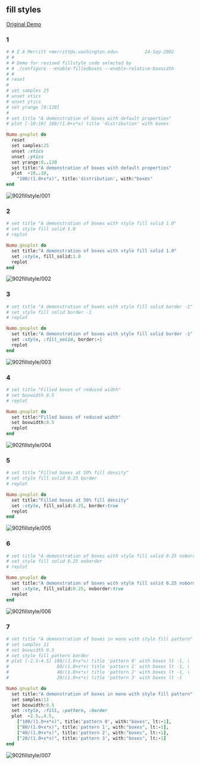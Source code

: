 ## fill styles
[Original Demo](http://gnuplot.sourceforge.net/demo_4.6/fillstyle.html)

### 1

```ruby
# # E A Merritt <merritt@u.washington.edu>          24-Sep-2002
# #
# # Demo for revised fillstyle code selected by
# # ./configure --enable-filledboxes --enable-relative-boxwidth
# #
# reset
#
# set samples 25
# unset xtics
# unset ytics
# set yrange [0:120]
#
# set title "A demonstration of boxes with default properties"
# plot [-10:10] 100/(1.0+x*x) title 'distribution' with boxes

Numo.gnuplot do
  reset
  set samples:25
  unset :xtics
  unset :ytics
  set yrange:0..120
  set title:"A demonstration of boxes with default properties"
  plot  -10..10,
    "100/(1.0+x*x)", title:'distribution', with:"boxes"
end
```
![902fillstyle/001](https://raw.githubusercontent.com/ruby-numo/numo-gnuplot-demo/master/gnuplot/md/902fillstyle/image/001.png)

### 2

```ruby
# set title "A demonstration of boxes with style fill solid 1.0"
# set style fill solid 1.0
# replot

Numo.gnuplot do
  set title:"A demonstration of boxes with style fill solid 1.0"
  set :style, fill_solid:1.0
  replot
end
```
![902fillstyle/002](https://raw.githubusercontent.com/ruby-numo/numo-gnuplot-demo/master/gnuplot/md/902fillstyle/image/002.png)

### 3

```ruby
# set title "A demonstration of boxes with style fill solid border -1"
# set style fill solid border -1
# replot

Numo.gnuplot do
  set title:"A demonstration of boxes with style fill solid border -1"
  set :style, :fill_solid, border:-1
  replot
end
```
![902fillstyle/003](https://raw.githubusercontent.com/ruby-numo/numo-gnuplot-demo/master/gnuplot/md/902fillstyle/image/003.png)

### 4

```ruby
# set title "Filled boxes of reduced width"
# set boxwidth 0.5
# replot

Numo.gnuplot do
  set title:"Filled boxes of reduced width"
  set boxwidth:0.5
  replot
end
```
![902fillstyle/004](https://raw.githubusercontent.com/ruby-numo/numo-gnuplot-demo/master/gnuplot/md/902fillstyle/image/004.png)

### 5

```ruby
# set title "Filled boxes at 50% fill density"
# set style fill solid 0.25 border
# replot

Numo.gnuplot do
  set title:"Filled boxes at 50% fill density"
  set :style, fill_solid:0.25, border:true
  replot
end
```
![902fillstyle/005](https://raw.githubusercontent.com/ruby-numo/numo-gnuplot-demo/master/gnuplot/md/902fillstyle/image/005.png)

### 6

```ruby
# set title "A demonstration of boxes with style fill solid 0.25 noborder"
# set style fill solid 0.25 noborder
# replot

Numo.gnuplot do
  set title:"A demonstration of boxes with style fill solid 0.25 noborder"
  set :style, fill_solid:0.25, noborder:true
  replot
end
```
![902fillstyle/006](https://raw.githubusercontent.com/ruby-numo/numo-gnuplot-demo/master/gnuplot/md/902fillstyle/image/006.png)

### 7

```ruby
# set title "A demonstration of boxes in mono with style fill pattern"
# set samples 11
# set boxwidth 0.5
# set style fill pattern border
# plot [-2.5:4.5] 100/(1.0+x*x) title 'pattern 0' with boxes lt -1, \
#                  80/(1.0+x*x) title 'pattern 1' with boxes lt -1, \
#                  40/(1.0+x*x) title 'pattern 2' with boxes lt -1, \
#                  20/(1.0+x*x) title 'pattern 3' with boxes lt -1

Numo.gnuplot do
  set title:"A demonstration of boxes in mono with style fill pattern"
  set samples:11
  set boxwidth:0.5
  set :style, :fill, :pattern, :border
  plot  -2.5..4.5,
    ["100/(1.0+x*x)", title:'pattern 0', with:"boxes", lt:-1],
    ["80/(1.0+x*x)", title:'pattern 1', with:"boxes", lt:-1],
    ["40/(1.0+x*x)", title:'pattern 2', with:"boxes", lt:-1],
    ["20/(1.0+x*x)", title:'pattern 3', with:"boxes", lt:-1]
end
```
![902fillstyle/007](https://raw.githubusercontent.com/ruby-numo/numo-gnuplot-demo/master/gnuplot/md/902fillstyle/image/007.png)
